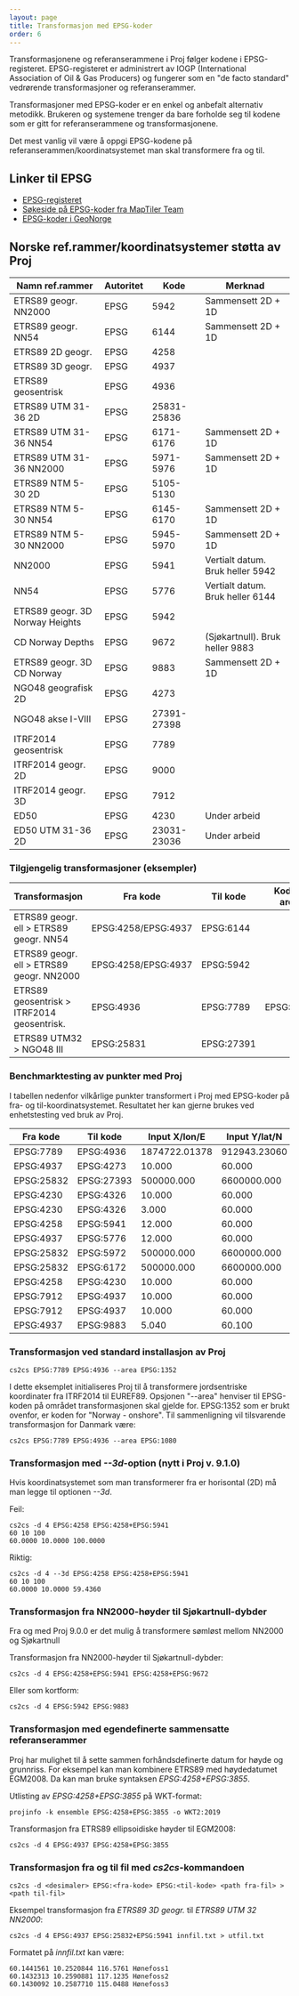 ```yaml
---
layout: page
title: Transformasjon med EPSG-koder
order: 6
---
```


Transformasjonene og referanserammene i Proj følger kodene i EPSG-registeret. EPSG-registeret er administrert av IOGP (International Association of Oil & Gas Producers) og fungerer som en "de facto standard" vedrørende transformasjoner og referanserammer.		

Transformasjoner med EPSG-koder er en enkel og anbefalt alternativ metodikk. Brukeren og systemene trenger da bare forholde seg til kodene som er gitt for referanserammene og transformasjonene.		

Det mest vanlig vil være å oppgi EPSG-kodene på referanserammen/koordinatsystemet man skal transformere fra og til.		

## Linker til EPSG

* [EPSG-registeret](https://epsg.org/home.html)
* [Søkeside på EPSG-koder fra MapTiler Team](https://epsg.io/)
* [EPSG-koder i GeoNorge](https://register.geonorge.no/epsg-koder)

## Norske ref.rammer/koordinatsystemer støtta av Proj

| Namn ref.rammer                 | Autoritet | Kode        | Merknad                          |
| ------------------------------- | --------- | ----------- | -------------------------------- |
| ETRS89 geogr. NN2000            | EPSG      |        5942 | Sammensett 2D + 1D               |
| ETRS89 geogr. NN54              | EPSG      |        6144 | Sammensett 2D + 1D               |
| ETRS89 2D geogr.                | EPSG      |        4258 |                                  |
| ETRS89 3D geogr.                | EPSG      |        4937 |                                  |
| ETRS89 geosentrisk              | EPSG      |        4936 |                                  |
| ETRS89 UTM 31-36 2D             | EPSG      | 25831-25836 |                                  |
| ETRS89 UTM 31-36 NN54           | EPSG      |   6171-6176 | Sammensett 2D + 1D               |
| ETRS89 UTM 31-36 NN2000         | EPSG      |   5971-5976 | Sammensett 2D + 1D               |
| ETRS89 NTM 5-30 2D              | EPSG      |   5105-5130 |                                  |
| ETRS89 NTM 5-30 NN54            | EPSG      |   6145-6170 | Sammensett 2D + 1D               |
| ETRS89 NTM 5-30 NN2000          | EPSG      |   5945-5970 | Sammensett 2D + 1D               |
| NN2000                          | EPSG      |        5941 | Vertialt datum. Bruk heller 5942 |
| NN54                            | EPSG      |        5776 | Vertialt datum. Bruk heller 6144 |
| ETRS89 geogr. 3D Norway Heights | EPSG      |        5942 |                                  |
| CD Norway Depths                | EPSG      |        9672 | (Sjøkartnull). Bruk heller 9883  |
| ETRS89 geogr. 3D CD Norway      | EPSG      |        9883 | Sammensett 2D + 1D               |
| NGO48 geografisk 2D             | EPSG      |        4273 |                                  |
| NGO48 akse I-VIII               | EPSG      | 27391-27398 |                                  |
| ITRF2014 geosentrisk            | EPSG      |        7789 |                                  |
| ITRF2014 geogr. 2D              | EPSG      |        9000 |                                  |
| ITRF2014 geogr. 3D              | EPSG      |        7912 |                                  |
| ED50                            | EPSG      |        4230 | Under arbeid                     |
| ED50 UTM 31-36 2D               | EPSG      | 23031-23036 | Under arbeid                     |


### Tilgjengelig transformasjoner (eksempler)

| Transformasjon                             | Fra kode            | Til kode       | Kode - area |
| ------------------------------------------ | ------------------- | -------------- | ----------- |
| ETRS89 geogr. ell > ETRS89 geogr. NN54     | EPSG:4258/EPSG:4937 |      EPSG:6144 |             |
| ETRS89 geogr. ell > ETRS89 geogr. NN2000   | EPSG:4258/EPSG:4937 |      EPSG:5942 |             |
| ETRS89 geosentrisk > ITRF2014 geosentrisk. |           EPSG:4936 |      EPSG:7789 |   EPSG:1352 |
| ETRS89 UTM32 > NGO48 III                   |          EPSG:25831 |     EPSG:27391 |             |


### Benchmarktesting av punkter med Proj

I tabellen nedenfor vilkårlige punkter transformert i Proj med EPSG-koder på fra- og til-koordinatsystemet. Resultatet her kan gjerne brukes ved enhetstesting ved bruk av Proj.

| Fra kode   | Til kode   | Input X/lon/E  | Input Y/lat/N | Input Z/h/H    | Epoke    | Output X/lon/E  | Output Y/lat/N  | Output Z/h/H    | Områdekode |
| ---------- | ---------- | -------------- | ------------- | -------------- | -------- | --------------- | --------------- | ----------------| ---------- | 
|  EPSG:7789 |  EPSG:4936 |  1874722.01378 |  912943.23060 |  6007499.79547 |  2020.00 |  1874722.630745 |   912942.993045 |  6007499.590605 |          - |
|  EPSG:4937 |  EPSG:4273 |         10.000 |        60.000 |              - |        - | 10.004772119609 | 59.999247563843 |               - |          - |
| EPSG:25832 | EPSG:27393 |     500000.000 |   6600000.000 |              - |        - |     -97197.1595 |     172511.9003 |               - |          - |
|  EPSG:4230 |  EPSG:4326 |         10.000 |        60.000 |              - |        - |  9.998594123185 | 59.999544266822 |               - |          - |
|  EPSG:4230 |  EPSG:4326 |          3.000 |        60.000 |              - |        - |  2.998327769141 | 59.999460761204 |               - |          - |
|  EPSG:4258 |  EPSG:5941 |         12.000 |        60.000 |        100.000 |        - |          12.000 |          60.000 |       64.266998 |          - |
|  EPSG:4937 |  EPSG:5776 |         12.000 |        60.000 |        100.000 |        - |          12.000 |          60.000 |       64.054001 |          - |
| EPSG:25832 |  EPSG:5972 |     500000.000 |   6600000.000 |        100.000 |        - |      500000.000 |     6600000.000 |       58.042431 |          - |
| EPSG:25832 |  EPSG:6172 |     500000.000 |   6600000.000 |        100.000 |        - |      500000.000 |     6600000.000 |       58.039824 |          - |
|  EPSG:4258 |  EPSG:4230 |         10.000 |        60.000 |              - |        - | 10.001392846773 | 60.000445365016 |               - |  EPSG:1182 |
|  EPSG:7912 |  EPSG:4937 |         10.000 |        60.000 |        100.000 |  2020.00 |  9.999991896247 | 59.999995111756 |       99.866516 |          - |
|  EPSG:7912 |  EPSG:4937 |         10.000 |        60.000 |        100.000 |  2010.00 |  9.999994703625 | 59.999996480391 |       99.913775 |          - |
|  EPSG:4937 |  EPSG:9883 |          5.040 |        60.100 |         40.000 |        - |           5.040 |          60.100 |        3.870998 |          - |


### Transformasjon ved standard installasjon av Proj

``cs2cs EPSG:7789 EPSG:4936 --area EPSG:1352``

I dette eksemplet initialiseres Proj til å transformere jordsentriske koordinater fra ITRF2014 til EUREF89. Opsjonen "--area" henviser til EPSG-koden på området transformasjonen skal gjelde for. EPSG:1352 som er brukt ovenfor, er koden for "Norway - onshore". Til sammenligning vil tilsvarende transformasjon for Danmark være:

``cs2cs EPSG:7789 EPSG:4936 --area EPSG:1080``

### Transformasjon med *--3d*-option (nytt i Proj v. 9.1.0)

Hvis koordinatsystemet som man transformerer fra er horisontal (2D) må man legge til optionen *--3d*.

Feil:
```
cs2cs -d 4 EPSG:4258 EPSG:4258+EPSG:5941
60 10 100
60.0000 10.0000 100.0000
```

Riktig:
```
cs2cs -d 4 --3d EPSG:4258 EPSG:4258+EPSG:5941
60 10 100
60.0000 10.0000 59.4360
```

### Transformasjon fra NN2000-høyder til Sjøkartnull-dybder

Fra og med Proj 9.0.0 er det mulig å transformere sømløst mellom NN2000 og Sjøkartnull

Transformasjon fra NN2000-høyder til Sjøkartnull-dybder:

``cs2cs -d 4 EPSG:4258+EPSG:5941 EPSG:4258+EPSG:9672``

Eller som kortform:

``cs2cs -d 4 EPSG:5942 EPSG:9883``


### Transformasjon med egendefinerte sammensatte referanserammer

Proj har mulighet til å sette sammen forhåndsdefinerte datum for høyde og grunnriss. For eksempel kan man kombinere ETRS89 med høydedatumet EGM2008. Da kan man 
bruke syntaksen *EPSG:4258+EPSG:3855*.

Utlisting av *EPSG:4258+EPSG:3855* på WKT-format:

``projinfo -k ensemble EPSG:4258+EPSG:3855 -o WKT2:2019``

Transformasjon fra ETRS89 ellipsoidiske høyder til EGM2008:

``cs2cs -d 4 EPSG:4937 EPSG:4258+EPSG:3855``


### Transformasjon fra og til fil med *cs2cs*-kommandoen

``cs2cs -d <desimaler> EPSG:<fra-kode> EPSG:<til-kode> <path fra-fil> > <path til-fil>``

Eksempel transformasjon fra *ETRS89 3D geogr.* til *ETRS89 UTM 32 NN2000*:

``cs2cs -d 4 EPSG:4937 EPSG:25832+EPSG:5941 innfil.txt > utfil.txt``

Formatet på *innfil.txt* kan være:

```
60.1441561 10.2520844 116.5761 Hønefoss1
60.1432313 10.2590881 117.1235 Hønefoss2
60.1430092 10.2587710 115.0488 Hønefoss3
```
